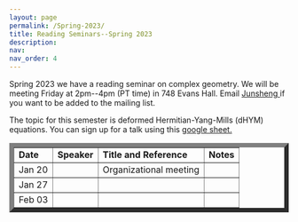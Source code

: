 ```yaml
---
layout: page
permalink: /Spring-2023/
title: Reading Seminars--Spring 2023
description: 
nav:
nav_order: 4
---
```



<p>Spring 2023 we have a reading seminar on complex geometry. We will be meeting Friday at 2pm--4pm (PT time) in 748 Evans Hall. Email <a href="mailto:jszhang@berkeley.edu"> Junsheng </a> if you want to be added to the mailing list. </p>

<p>The topic for this semester is deformed Hermitian-Yang-Mills (dHYM) equations. You can sign up for a talk using this <a href="https://docs.google.com/spreadsheets/d/1XxCFOiF1b4nFCLuem0fPt7d5ALxDJKVjxgu0Sw6DPUM/edit?usp=sharing"> google sheet. </a> </p>

<p> <table cellpadding="4" cellspacing="2" border="8">
  
<td align="left"> <b>Date</b></td>
<td>
<b>Speaker</b>
</td>
<td> 
<b>Title and Reference</b>
</td>
<td>
<b>Notes</b>
</td>
<tr>

  
<td align="left"> Jan 20</td>
<td>
<!--name-->
</td>
<td> 
Organizational meeting
</td>
<td>
<!--notes-->
</td>
<tr>  

<td align="left"> Jan 27</td>
<td>

</td>
<td> 

</td>
<td>
<!--notes-->
</td>
<tr>
  
  
<td align="left"> Feb 03</td>
<td>

</td>
<td> 

</td>
<td>
<!--notes-->
</td>
<tr>

  
  
 
